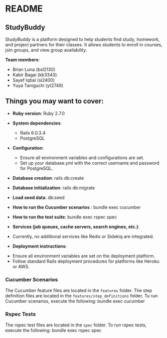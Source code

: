 # README

## StudyBuddy

StudyBuddy is a platform designed to help students find study, homework, and project partners for their classes. It allows students to enroll in courses, join groups, and view group availability.

**Team members**:

- Brian Luna (bsl2130)
- Kabir Bagai (kb3343)
- Sayef Iqbal (si2400)
- Yuya Taniguchi (yt2749)

## Things you may want to cover:

- **Ruby version**: Ruby 2.7.0

- **System dependencies**:

  - Rails 6.0.3.4
  - PostgreSQL

- **Configuration**:

  - Ensure all environment variables and configurations are set.
  - Set up your database.yml with the correct username and password for PostgreSQL.

- **Database creation**: rails db:create

- **Database initialization**:
  rails db:migrate

* **Load seed data**:
  db:seed

- **How to run the Cucumber scenarios** :
  bundle exec cucumber

- **How to run the test suite**:
  bundle exec rspec spec

- **Services (job queues, cache servers, search engines, etc.)**:

* Currently, no additional services like Redis or Sidekiq are integrated.

- **Deployment instructions**:

* Ensure all environment variables are set on the deployment platform.
* Follow standard Rails deployment procedures for platforms like Heroku or AWS.

### Cucumber Scenarios

The Cucumber feature files are located in the `features` folder.
The step definition files are located in the `features/step_definitions` folder.
Tu run Cucumber scenarios, execute the following: bundle exec cucumber

### Rspec Tests

The rspec test files are located in the `spec` folder.
To run rspec tests, execute the following:
bundle exec rspec spec
